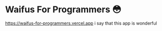 # Waifus For Programmers 😳
https://waifus-for-programmers.vercel.app
i say that this app is wonderful
